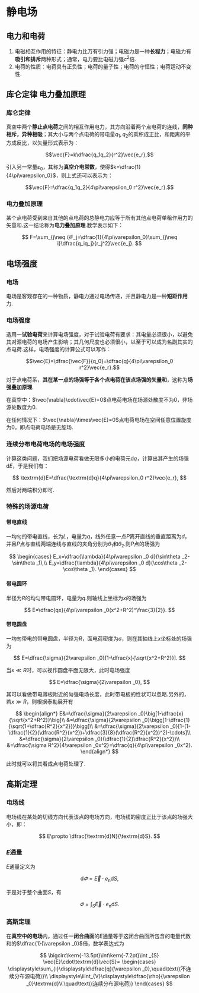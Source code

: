 # 静电场

## 电力和电荷

1. 电磁相互作用的特征：静电力比万有引力强；电磁力是一种**长程力**；电磁力有**吸引和排斥**两种形式；通常，电力要比电磁力强$c^2$倍.
2. 电荷的性质：电荷具有正负性；电荷的量子性；电荷的守恒性；电荷运动不变性.

## 库仑定律 电力叠加原理

### 库仑定律

真空中两个**静止点电荷**之间的相互作用电力，其方向沿着两个点电荷的连线，**同种相斥，异种相吸**；其大小与两个点电荷的带电量$q_1,q_2$的乘积成正比，和距离的平方成反比，以矢量形式表示为：

$$\vec{F}=k\dfrac{q_1q_2}{r^2}\vec{e_r},$$

引入另一常量$\varepsilon_0$，其称为**真空介电常数**，使得$k=\dfrac{1}{4\pi\varepsilon_0}$，则上式还可以表示为：

$$\vec{F}=\dfrac{q_1q_2}{4\pi\varepsilon_0 r^2}\vec{e_r}.$$

### 电力叠加原理

某个点电荷受到来自其他的点电荷的总静电力应等于所有其他点电荷单租作用力的矢量和.这一结论称为**电力叠加原理**.数学表示如下：

$$
F=\sum_{j\neq i}F_j=\dfrac{1}{4\pi\varepsilon_0}\sum_{j\neq i}\dfrac{q_iq_j}{r_j^2}\vec{e_j}.
$$

## 电场强度

### 电场

电场是客观存在的一种物质，静电力通过电场传递，并且静电力是一种**短距作用**力.

### 电场强度

选用一**试验电荷**来计算电场强度，对于试验电荷有要求：其电量必须很小，以避免其对源电荷的电场产生影响；其几何尺度也必须很小，以至于可以成为名副其实的点电荷.这样，电场强度的计算公式可以写作：

$$\vec{E}=\dfrac{\vec{F}}{q_0}=\dfrac{q}{4\pi\varepsilon_0 r^2}\vec{e_r}.$$

对于点电荷系，**其在某一点的场强等于各个点电荷在该点场强的矢量和**，这称为**场强叠加原理**.

在真空中：$\vec{\nabla}\cdot\vec{E}=0$点电荷电场在场源处散度不为0，非场源处散度为0.

在任何情况下：$\vec{\nabla}\times\vec{E}=0$点电荷电场在空间任意位置旋度为0，即点电荷电场是无旋场.

### 连续分布电荷电场的电场强度

计算这类问题，我们把场源电荷看做无限多小的电荷元$\textrm{d}q$，计算出其产生的场强$\textrm{d}E$，于是我们有：

$$
\textrm{d}E=\dfrac{\textrm{d}q}{4\pi\varepsilon_0 r^2}\vec{e_r},
$$

然后对两端积分即可.

### 特殊的场源电荷

#### 带电直线

一均匀的带电直线，长为$L$，电量为$q$，线外任意一点$P$离开直线的垂直距离为$d$，并且$P$点与直线两端连线与直线的夹角分别为$\theta_1$和$\theta_2$.则$P$点的场强为

$$
\begin{cases}
    E_x=\dfrac{\lambda}{4\pi\varepsilon _0 d}(\sin\theta _2-\sin\theta _1),\\
    E_y=\dfrac{\lambda}{4\pi\varepsilon _0 d}(\cos\theta _2-\cos\theta _1).
\end{cases}
$$

#### 带电圆环

半径为$R$的均匀带电圆环，电量为$q$.则轴线上坐标为$x$的场强为

$$
E=\dfrac{qx}{4\pi\varepsilon _0(x^2+R^2)^\frac{3}{2}}.
$$

#### 带电圆盘

一均匀带电的带电圆盘，半径为$R$，面电荷密度为$\sigma$，则在其轴线上$x$坐标处的场强为

$$
E=\dfrac{\sigma}{2\varepsilon _0}[1-\dfrac{x}{\sqrt{x^2+R^2}}].
$$

当$x\ll R$时，可以视作圆盘平面无限大，此时电场强度

$$
E=\dfrac{\sigma}{2\varepsilon _0},
$$

其可以看做带电薄板附近的匀强电场长度，此时带电板的性状可以忽略.另外的，若$x\gg R$，则根据泰勒展开有

$$
\begin{align*}
    E&=\dfrac{\sigma}{2\varepsilon _0}\big[1-\dfrac{x}{\sqrt{x^2+R^2}}\big]\\
    &=\dfrac{\sigma}{2\varepsilon _0}\bigg[1-\dfrac{1}{\sqrt{1+\dfrac{R^2}{x^2}}}\bigg]\\
    &=\dfrac{\sigma}{2\varepsilon _0}[1-(1-\dfrac{1}{2}(\dfrac{R^2}{x^2})+\dfrac{3}{8}(\dfrac{R^2}{x^2})^2)-\cdots]\\
    &=\dfrac{\sigma}{2\varepsilon _0}(\dfrac{1}{2}\dfrac{R^2}{x^2})\\
    &=\dfrac{\sigma R^2}{4\varepsilon _0x^2}=\dfrac{q}{4\pi\varepsilon _0x^2}.
\end{align*}
$$

此时就可以将其看成点电荷处理了.

## 高斯定理

### 电场线

电场线在某处的切线方向代表该点的电场方向，电场线的密度正比于该点的场强大小，即：

$$
E\propto \dfrac{\textrm{d}N}{\textrm{d}S}.
$$

### $E$通量

$E$通量定义为

$$
\textrm{d}\varPhi=\vec{E}\cdot e_\textrm{n}\textrm{d}S,
$$

于是对于整个曲面$S$，有

$$
\varPhi=\int_{S}\vec{E}\cdot e_\textrm{n}\textrm{d}S.
$$

### 高斯定理

在**真空中的电场**内，通过任一**闭合曲面**的$E$通量等于这闭合曲面所包含的电量代数和的$\dfrac{1}{\varepsilon _0}$倍，数学表达式为

$$
\bigcirc\kern{-13.5pt}\int\kern{-7.2pt}\int _{S} \vec{E}\cdot\textrm{d}\vec{S}=
\begin{cases}
    \displaystyle\sum_{i}\displaystyle\dfrac{q}{\varepsilon _0},\quad\text{(不连续分布源电荷)}\\
    \displaystyle\iiint_{V}\displaystyle\dfrac{\rho}{\varepsilon _0}\textrm{d}V.\quad\text{(连续分布源电荷)}
\end{cases}
$$
